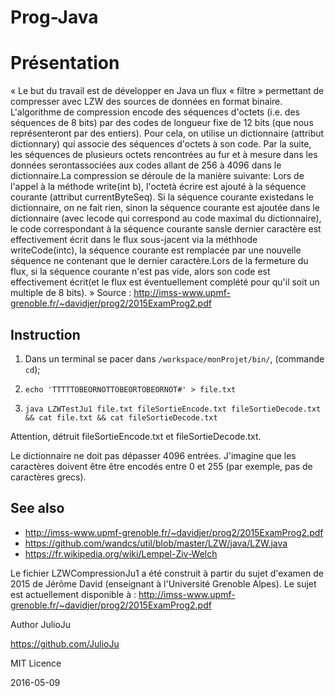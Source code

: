 # Prog-Java

# Présentation

« Le but du travail est de développer en Java un flux « filtre » permettant de compresser avec LZW des sources de données en format binaire. L'algorithme de compression encode des séquences d'octets (i.e. des séquences de 8 bits) par des codes de longueur fixe de 12 bits (que nous représenteront par des entiers). Pour cela, on utilise un dictionnaire (attribut dictionnary) qui associe des séquences d'octets à son code. Par la suite, les séquences de plusieurs octets rencontrées au fur et à mesure dans les données serontassociées aux codes allant de 256 à 4096 dans le dictionnaire.La compression se déroule de la manière suivante: Lors de l'appel à la méthode write(int b), l'octetà écrire est ajouté à la séquence courante (attribut currentByteSeq). Si la séquence courante existedans le dictionnaire, on ne fait rien, sinon la séquence courante est ajoutée dans le dictionnaire (avec lecode qui correspond au code maximal du dictionnaire), le code correspondant à la séquence courante sansle dernier caractère est effectivement écrit dans le flux sous-jacent via la méthhode writeCode(intc), la séquence courante est remplacée par une nouvelle séquence ne contenant que le dernier caractère.Lors de la fermeture du flux, si la séquence courante n'est pas vide, alors son code est effectivement écrit(et le flux est éventuellement complété pour qu'il soit un multiple de 8 bits). »
Source : http://imss-www.upmf-grenoble.fr/~davidjer/prog2/2015ExamProg2.pdf

## Instruction

1. Dans un terminal se pacer dans `/workspace/monProjet/bin/`, (commande `cd`);

2. ``` echo 'TTTTTOBEORNOTTOBEORTOBEORNOT#' > file.txt  ```

3. ```java LZWTestJu1 file.txt fileSortieEncode.txt fileSortieDecode.txt && cat file.txt && cat fileSortieDecode.txt```


Attention, détruit fileSortieEncode.txt et fileSortieDecode.txt.

Le dictionnaire ne doit pas dépasser 4096 entrées. J'imagine que les caractères doivent être être encodés entre 0 et 255 (par exemple, pas de caractères grecs).

## See also

* http://imss-www.upmf-grenoble.fr/~davidjer/prog2/2015ExamProg2.pdf
* https://github.com/wandcs/util/blob/master/LZW/java/LZW.java
* https://fr.wikipedia.org/wiki/Lempel-Ziv-Welch

Le fichier LZWCompressionJu1 a été construit à partir du sujet d'examen de 2015 de Jérôme David (enseignant à l'Université Grenoble Alpes). Le sujet est actuellement disponible à : http://imss-www.upmf-grenoble.fr/~davidjer/prog2/2015ExamProg2.pdf

Author JulioJu

https://github.com/JulioJu

MIT Licence

2016-05-09
